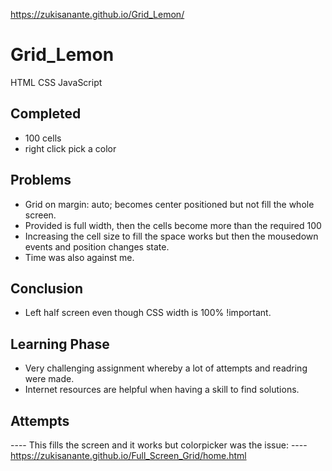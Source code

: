 https://zukisanante.github.io/Grid_Lemon/
# Grid_Lemon
HTML CSS JavaScript

## Completed
- 100 cells
- right click pick a color

## Problems
- Grid on margin: auto; becomes center positioned but not fill the whole screen.
- Provided is full width, then the cells become more than the required 100
- Increasing the cell size to fill the space works but then the mousedown events and position changes state.
- Time was also against me.

## Conclusion
- Left half screen even though CSS width is 100% !important.

## Learning Phase
- Very challenging assignment whereby a lot of attempts and readring were made.
- Internet resources are helpful when having a skill to find solutions.

## Attempts
---- This fills the screen and it works but colorpicker was the issue:
---- https://zukisanante.github.io/Full_Screen_Grid/home.html
